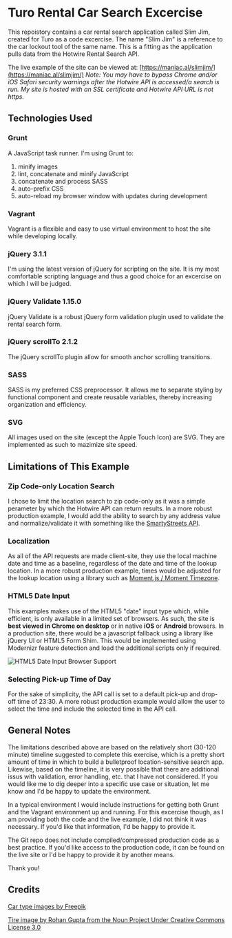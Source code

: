 # Turo Rental Car Search Excercise

This repoistory contains a car rental search application called Slim Jim, created for Turo as a code excercise. The name "Slim Jim" is a reference to the car lockout tool of the same name. This is a fitting as the application pulls data from the Hotwire Rental Search API.

The live example of the site can be viewed at: [https://maniac.al/slimjim/](https://maniac.al/slimjim/)
_Note: You may have to bypass Chrome and/or iOS Safari security warnings after the Hotwire API is accessed/a search is run. My site is hosted with an SSL certificate and Hotwire API URL is not https._

## Technologies Used

### Grunt

A JavaScript task runner. I'm using Grunt to:
1.  minify images
2.  lint, concatenate and minify JavaScript
3.  concatenate and process SASS
4.  auto-prefix CSS
5.  auto-reload my browser window with updates during development

### Vagrant

Vagrant is a flexible and easy to use virtual environment to  host the site while developing locally.

### jQuery 3.1.1

I'm using the latest version of jQuery for scripting on the site. It is my most comfortable scripting language and thus a good choice for an excercise on which I will be judged.

### jQuery Validate 1.15.0

jQuery Validate  is a robust jQuery form validation plugin used to validate the rental search form.

### jQuery scrollTo 2.1.2

The jQuery scrollTo plugin allow for smooth anchor scrolling transitions.

### SASS
SASS is my preferred CSS preprocessor. It allows me to separate styling by functional component and create reusable variables, thereby increasing organization and efficiency.

### SVG
All images used on the site (except the Apple Touch Icon) are SVG. They are implemented as such to mazimize site speed.


## Limitations of This Example

### Zip Code-only Location Search
I chose to limit the location search to zip code-only as it was a simple perameter by which the Hotwire API can return results. In a more robust production example, I would add the ability to search by any address value and normalize/validate it with something like the [SmartyStreets API](https://smartystreets.com/).

### Localization
As all of the API requests are made client-site, they use the local machine date and time as a baseline, regardless of the date and time of the lookup location. In a more robust production example, times would be adjusted for the lookup location using a library such as [Moment.js / Moment Timezone](https://momentjs.com/).

### HTML5 Date Input

This examples makes use of the HTML5 "date" input type which, while efficient, is only available in a limited set of browsers. As such, the site is **best viewed in Chrome on desktop** or in native **iOS** or **Android** browsers. In a production site, there would be a javascript fallback using a library like jQuery UI or HTML5 Form Shim. This would be implemented using Modernizr feature detection and load the additional scripts only if required.

![HTML5 Date Input Browser Support](http://maniac.al/slimjim/dist/images/date-input-usage.png "HTML5 Date Input Browser Support")

### Selecting Pick-up Time of Day
For the sake of simplicity, the API call is set to a default pick-up and drop-off time of 23:30. A more robust production example would allow the user to select the time and include the selected time in the API call.


## General Notes

The limitations described above are based on the relatively short (30-120 minute) timeline suggested to complete this exercise, which is a pretty short amount of time in which to build a bulletproof location-sensitive search app. Likewise, based on the timeline, it is very possible that there are additional issus with validation, error handling, etc. that I have not considered. If you would like me to dig deeper into a specific use case or situation, let me know and I'd be happy to update the environment.

In a typical environment I would include instructions for getting both Grunt and the Vagrant environment up and running. For this excercise though, as I am providing both the code and the live example, I did not think it was necessary. If you'd like that information, I'd be happy to provide it.

The Git repo does not include compiled/compressed production code as a best practice. If you'd like access to the production code, it can be found on the live site or I'd be happy to provide it by another means.

Thank you!


## Credits
[Car type images by Freepik](http://www.freepik.com/)

[Tire image by Rohan Gupta from the Noun Project Under Creative Commons License 3.0](https://creativecommons.org/licenses/by/3.0/legalcode)
